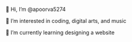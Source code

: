  👋 Hi, I’m @apoorva5274
 
 👀 I’m interested in coding, digital arts, and music
 
 🌱 I’m currently learning designing a website
 

<!---
apoorva5274/apoorva5274 is a ✨ special ✨ repository because its `README.md` (this file) appears on your GitHub profile.
You can click the Preview link to take a look at your changes.
--->
